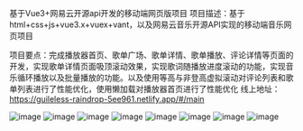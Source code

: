 基于Vue3+网易云开源api开发的移动端网页版项目
项目描述：基于html+css+js+vue3.x+vuex+vant，以及网易云音乐开源API实现的移动端音乐网页项目

项目要点：完成播放器首页、歌单广场、歌单详情、歌单播放、评论详情等页面的开发，实现歌单详情页面吸顶滚动效果，实现歌词随播放进度滚动的功能，实现音乐循环播放以及批量播放的功能。以及使用等高与非登高虚拟滚动对评论列表和歌单列表进行了性能优化，使用懒加载对播放器首页进行了性能优化
线上地址：https://guileless-raindrop-5ee961.netlify.app/#/main

![image](https://user-images.githubusercontent.com/92415895/210703721-06d5c14c-e3f9-4016-9d99-7f896d3783a2.png)
![image](https://user-images.githubusercontent.com/92415895/210703777-915fe192-8e04-4deb-8d76-ff888abf334a.png)
![image](https://user-images.githubusercontent.com/92415895/210703813-e0a3fa8a-a0cd-4df2-b370-5acc2723d798.png)
![image](https://user-images.githubusercontent.com/92415895/210703847-2962eac7-d0a9-4c8e-abd0-e70ba56e7922.png)
![image](https://user-images.githubusercontent.com/92415895/210703864-9d55a9eb-541c-4cf9-be2a-90af09148f05.png)
![image](https://user-images.githubusercontent.com/92415895/210703879-5d38653a-a6f9-4311-ab84-4f5f3eefa8ac.png)
![image](https://user-images.githubusercontent.com/92415895/210703995-025e0b0c-4d98-4e42-b5a0-e3241bd765cc.png)
![image](https://user-images.githubusercontent.com/92415895/210704028-767de325-df9e-44ee-8169-65607755d959.png)

